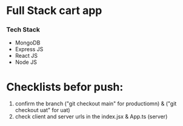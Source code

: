 # Full Stack cart app

### Tech Stack
- MongoDB
- Express JS
- React JS
- Node JS

# Checklists befor push:
1. confirm the branch ("git checkout main" for productiomn) & ("git checkout uat" for uat)
2. check client and server urls in the index.jsx & App.ts (server) 